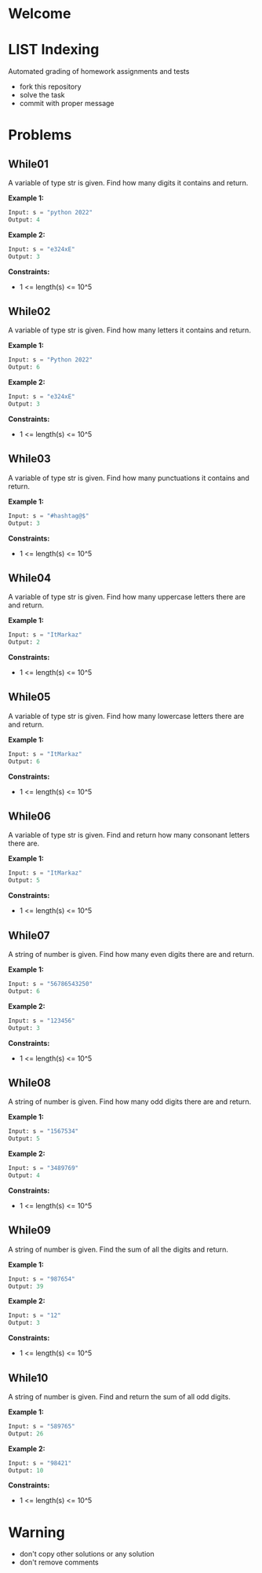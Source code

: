 # Welcome
# LIST Indexing

Automated grading of homework assignments and tests
- fork this repository
- solve the task
- commit with proper message

# Problems
## While01

  A variable of type str is given. Find how many digits it contains and return.

**Example 1:**

```Python
Input: s = "python 2022"
Output: 4

```

**Example 2:**

```Python
Input: s = "e324xE"
Output: 3

```

**Constraints:**

  - 1 <= length(s) <= 10^5

## While02

  A variable of type str is given. Find how many letters it contains and return.

**Example 1:**

```Python
Input: s = "Python 2022"
Output: 6

```

**Example 2:**

```Python
Input: s = "e324xE"
Output: 3

```

**Constraints:**

  - 1 <= length(s) <= 10^5

## While03

  A variable of type str is given. Find how many punctuations it contains and return.

**Example 1:**

```Python
Input: s = "#hashtag@$"
Output: 3

```

**Constraints:**

  - 1 <= length(s) <= 10^5

## While04

  A variable of type str is given. Find how many uppercase letters there are and return.

**Example 1:**

```Python
Input: s = "ItMarkaz"
Output: 2

```

**Constraints:**

  - 1 <= length(s) <= 10^5

## While05

  A variable of type str is given. Find how many lowercase letters there are and return.

**Example 1:**

```Python
Input: s = "ItMarkaz"
Output: 6

```

**Constraints:**

  - 1 <= length(s) <= 10^5

## While06

  A variable of type str is given. Find and return how many consonant letters there are.

**Example 1:**

```Python
Input: s = "ItMarkaz"
Output: 5

```

**Constraints:**

  - 1 <= length(s) <= 10^5

## While07

  A string of number is given. Find how many even digits there are and return.

**Example 1:**

```Python
Input: s = "56786543250"
Output: 6

```

**Example 2:**

```Python
Input: s = "123456"
Output: 3

```

**Constraints:**

  - 1 <= length(s) <= 10^5

## While08

  A string of number is given. Find how many odd digits there are and return.

**Example 1:**

```Python
Input: s = "1567534"
Output: 5

```

**Example 2:**

```Python
Input: s = "3489769"
Output: 4

```

**Constraints:**

  - 1 <= length(s) <= 10^5

## While09

  A string of number is given. Find the sum of all the digits and return.

**Example 1:**

```Python
Input: s = "987654"
Output: 39

```

**Example 2:**

```Python
Input: s = "12"
Output: 3

```

**Constraints:**

  - 1 <= length(s) <= 10^5

## While10

 A string of number is given. Find and return the sum of all odd digits.

**Example 1:**

```Python
Input: s = "589765"
Output: 26

```

**Example 2:**

```Python
Input: s = "98421"
Output: 10

```

**Constraints:**

  - 1 <= length(s) <= 10^5

# Warning
- don't copy other solutions or any solution
- don't remove comments
